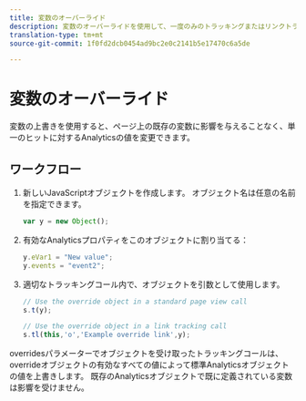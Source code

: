 ```yaml
---
title: 変数のオーバーライド
description: 変数のオーバーライドを使用して、一度のみのトラッキングまたはリンクトラッキングのための変数値をセットできます。
translation-type: tm+mt
source-git-commit: 1f0fd2dcb0454ad9bc2e0c2141b5e17470c6a5de

---
```



# 変数のオーバーライド

変数の上書きを使用すると、ページ上の既存の変数に影響を与えることなく、単一のヒットに対するAnalyticsの値を変更できます。

## ワークフロー

1. 新しいJavaScriptオブジェクトを作成します。 オブジェクト名は任意の名前を指定できます。

   ```js
   var y = new Object();
   ```

2. 有効なAnalyticsプロパティをこのオブジェクトに割り当てる：

   ```js
   y.eVar1 = "New value";
   y.events = "event2";
   ```

3. 適切なトラッキングコール内で、オブジェクトを引数として使用します。

   ```js
   // Use the override object in a standard page view call
   s.t(y);
   
   // Use the override object in a link tracking call
   s.tl(this,'o','Example override link',y);
   ```

overridesパラメーターでオブジェクトを受け取ったトラッキングコールは、overrideオブジェクトの有効なすべての値によって標準Analyticsオブジェクトの値を上書きします。 既存のAnalyticsオブジェクトで既に定義されている変数は影響を受けません。
